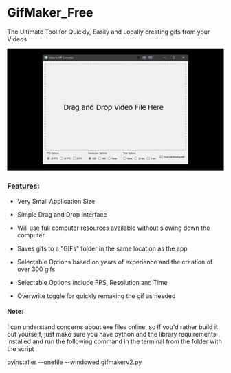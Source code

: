 # GifMaker_Free
The Ultimate Tool for Quickly, Easily and Locally creating gifs from your Videos

![](/Gifmaker%20Preview%20-%20Gumroad.png)

### Features:

- Very Small Application Size

- Simple Drag and Drop Interface

- Will use full computer resources available without slowing down the computer

- Saves gifs to a "GIFs" folder in the same location as the app

- Selectable Options based on years of experience and the creation of over 300 gifs

- Selectable Options include FPS, Resolution and Time

- Overwrite toggle for quickly remaking the gif as needed


#### Note:

I can understand concerns about exe files online, so If you'd rather build it out yourself, just make sure you have python and the library requirements installed and run the following command in the terminal from the folder with the script

pyinstaller --onefile --windowed gifmakerv2.py
